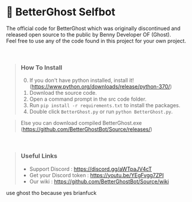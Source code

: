 # 👻 BetterGhost Selfbot

The official code for BetterGhost which was originally discontinued and released open source to the public by Benny Developer OF (Ghost).  
Feel free to use any of the code found in this project for your own project.
   
<br />
  
> ### How To Install
> 0. If you don't have python installed, install it! (https://www.python.org/downloads/release/python-370/)
> 1. Download the source code.
> 2. Open a command prompt in the src code folder.
> 3. Run `pip install -r requirements.txt` to install the packages.
> 4. Double click `BetterGhost.py` or run `python BetterGhost.py`.

> Else you can download compiled BetterGhost.exe (https://github.com/BetterGhostBot/Source/releases/)
  
<br />
  
> ### Useful Links  
> - Support Discord : https://discord.gg/aWTpaJV4cT
> - Get your Discord token : https://youtu.be/YEgFvgg7ZPI  
> - Our wiki : https://github.com/BetterGhostBot/Source/wiki

use ghost tho because yes
brianfuck
